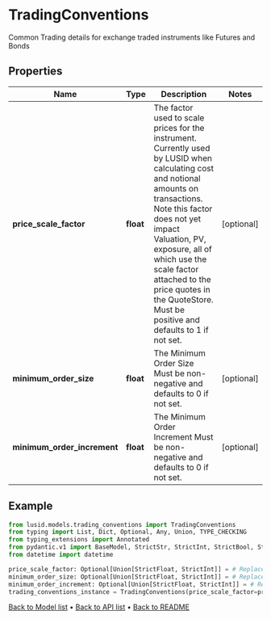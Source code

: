 # TradingConventions

Common Trading details for exchange traded instruments like Futures and Bonds
## Properties
Name | Type | Description | Notes
------------ | ------------- | ------------- | -------------
**price_scale_factor** | **float** | The factor used to scale prices for the instrument. Currently used by LUSID when calculating cost  and notional amounts on transactions. Note this factor does not yet impact Valuation, PV, exposure,  all of which use the scale factor attached to the price quotes in the QuoteStore.  Must be positive and defaults to 1 if not set. | [optional] 
**minimum_order_size** | **float** | The Minimum Order Size  Must be non-negative and defaults to 0 if not set. | [optional] 
**minimum_order_increment** | **float** | The Minimum Order Increment  Must be non-negative and defaults to 0 if not set. | [optional] 
## Example

```python
from lusid.models.trading_conventions import TradingConventions
from typing import List, Dict, Optional, Any, Union, TYPE_CHECKING
from typing_extensions import Annotated
from pydantic.v1 import BaseModel, StrictStr, StrictInt, StrictBool, StrictFloat, StrictBytes, Field, validator, ValidationError, conlist, constr
from datetime import datetime

price_scale_factor: Optional[Union[StrictFloat, StrictInt]] = # Replace with your value
minimum_order_size: Optional[Union[StrictFloat, StrictInt]] = # Replace with your value
minimum_order_increment: Optional[Union[StrictFloat, StrictInt]] = # Replace with your value
trading_conventions_instance = TradingConventions(price_scale_factor=price_scale_factor, minimum_order_size=minimum_order_size, minimum_order_increment=minimum_order_increment)

```

[Back to Model list](../README.md#documentation-for-models) &#8226; [Back to API list](../README.md#documentation-for-api-endpoints) &#8226; [Back to README](../README.md)

